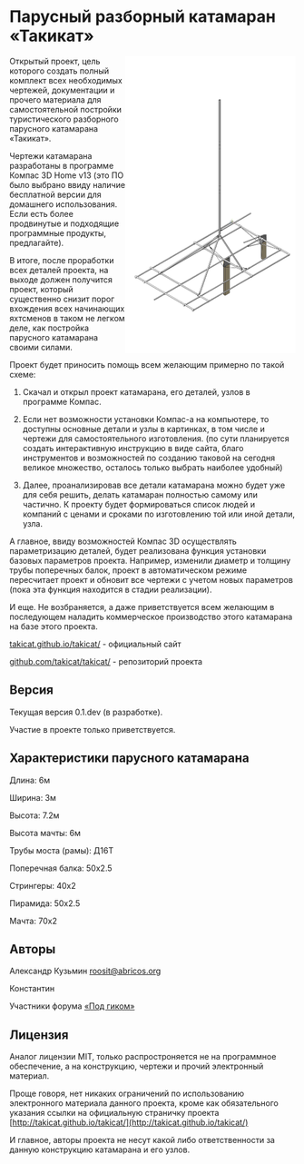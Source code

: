 # Парусный разборный катамаран «Такикат»

<img src="project/cat.jpg" style="width: 300px; float: right;" />


Открытый проект, цель которого создать полный комплект всех необходимых чертежей, 
документации и прочего материала для самостоятельной постройки туристического
разборного парусного катамарана «Такикат».

Чертежи катамарана разработаны в программе Компас 3D Home v13 (это ПО было выбрано 
ввиду наличие бесплатной версии для домашнего использования. Если есть более 
продвинутые и подходящие программные продукты, предлагайте).

В итоге, после проработки всех деталей проекта, на выходе
должен получится проект, который существенно снизит порог вхождения 
всех начинающих яхтсменов в таком не легком деле, как постройка парусного 
катамарана своими силами.

Проект будет приносить помощь всем желающим примерно по такой схеме:

1. Скачал и открыл проект катамарана, его деталей, узлов в программе Компас.

2. Если нет возможности установки Компас-а на компьютере, то доступны основные 
детали и узлы в картинках, в том числе и чертежи для самостоятельного изготовления.
(по сути планируется создать интерактивную инструкцию в виде сайта, благо 
инструментов и возможностей по созданию таковой на сегодня великое множество, осталось 
только выбрать наиболее удобный)

3. Далее, проанализировав все детали катамарана можно будет уже для себя решить, 
делать катамаран полностью самому или частично. К проекту будет формироваться 
список людей и компаний с ценами и сроками по изготовлению той или иной детали, узла.

А главное, ввиду возможностей Компас 3D осуществлять параметризацию деталей, будет 
реализована функция установки базовых параметров проекта. 
Например, изменили диаметр и толщину трубы поперечных балок, проект в автоматическом
режиме пересчитает проект и обновит все чертежи с учетом новых 
параметров (пока эта функция находится в стадии реализации). 

И еще. Не возбраняется, а даже приветствуется всем желающим в последующем 
наладить коммерческое производство этого катамарана на базе этого проекта.

[takicat.github.io/takicat/](http://takicat.github.io/takicat/) - официальный сайт

[github.com/takicat/takicat/](https://github.com/takicat/takicat/) - репозиторий проекта

## Версия 

Текущая версия 0.1.dev (в разработке).

Участие в проекте только приветствуется.


## Характеристики парусного катамарана

Длина: 6м

Ширина: 3м

Высота: 7.2м

Высота мачты: 6м

Трубы моста (рамы): Д16Т

Поперечная балка: 50х2.5

Стрингеры: 40х2

Пирамида: 50x2.5

Мачта: 70х2

## Авторы

Александр Кузьмин <roosit@abricos.org>

Константин

Участники форума [«Под гиком»](http://gik.fordak.ru)

## Лицензия

Аналог лицензии MIT, только распростроняется не на программное обеспечение, а на конструкцию, чертежи и прочий электронный материал.

Проще говоря, нет никаких ограничений по использованию электронного материала данного проекта, 
кроме как обязательного указания ссылки на официальную страничку проекта [http://takicat.github.io/takicat/](http://takicat.github.io/takicat/)

И главное, авторы проекта не несут какой либо ответственности за данную конструкцию катамарана и его узлов.